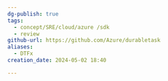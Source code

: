 ```yaml
---
dg-publish: true
tags:
  - concept/SRE/cloud/azure /sdk
  - review
github-url: https://github.com/Azure/durabletask
aliases:
  - DTFx
creation_date: 2024-05-02 18:40

---
```

